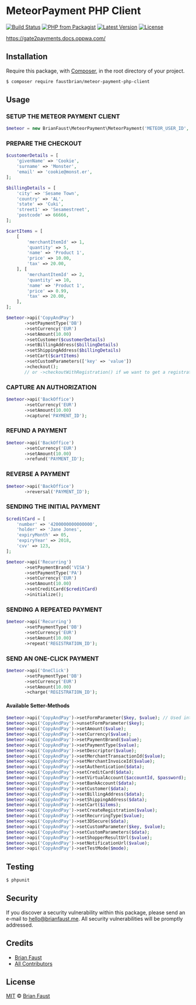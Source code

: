 # MeteorPayment PHP Client

[![Build Status](https://img.shields.io/travis/faustbrian/MeteorPayment-PHP-Client/master.svg?style=flat-square)](https://travis-ci.org/faustbrian/MeteorPayment-PHP-Client)
[![PHP from Packagist](https://img.shields.io/packagist/php-v/faustbrian/meteorpayment-php-client.svg?style=flat-square)]()
[![Latest Version](https://img.shields.io/github/release/faustbrian/MeteorPayment-PHP-Client.svg?style=flat-square)](https://github.com/faustbrian/MeteorPayment-PHP-Client/releases)
[![License](https://img.shields.io/packagist/l/faustbrian/MeteorPayment-PHP-Client.svg?style=flat-square)](https://packagist.org/packages/faustbrian/MeteorPayment-PHP-Client)

https://gate2payments.docs.oppwa.com/

## Installation

Require this package, with [Composer](https://getcomposer.org/), in the root directory of your project.

``` bash
$ composer require faustbrian/meteor-payment-php-client
```

## Usage

### SETUP THE METEOR PAYMENT CLIENT
``` php
$meteor = new BrianFaust\MeteorPayment\MeteorPayment('METEOR_USER_ID', 'METEOR_PASSWORD', 'METEOR_ENTITY_ID');
```

### PREPARE THE CHECKOUT
``` php
$customerDetails = [
    'givenName' => 'Cookie',
    'surname' => 'Monster',
    'email' => 'cookie@monst.er',
];

$billingDetails = [
    'city' => 'Sesame Town',
    'country' => 'AL',
    'state' => 'Cuki',
    'street1' => 'Sesamestreet',
    'postcode' => 66666,
];

$cartItems = [
    [
        'merchantItemId' => 1,
        'quantity' => 5,
        'name' => 'Product 1',
        'price' => 10.00,
        'tax' => 20.00,
    ], [
        'merchantItemId' => 2,
        'quantity' => 10,
        'name' => 'Product 1',
        'price' => 0.99,
        'tax' => 20.00,
    ],
];

$meteor->api('CopyAndPay')
       ->setPaymentType('DB')
       ->setCurrency('EUR')
       ->setAmount(10.00)
       ->setCustomer($customerDetails)
       ->setBillingAddress($billingDetails)
       ->setShippingAddress($billingDetails)
       ->setCart($cartItems)
       ->setCustomParameters(['key' => 'value'])
       ->checkout();
       // or ->checkoutWithRegistration() if we want to get a registrationId
```

### CAPTURE AN AUTHORIZATION
``` php
$meteor->api('BackOffice')
       ->setCurrency('EUR')
       ->setAmount(10.00)
       ->capture('PAYMENT_ID');
```

### REFUND A PAYMENT
``` php
$meteor->api('BackOffice')
       ->setCurrency('EUR')
       ->setAmount(10.00)
       ->refund('PAYMENT_ID');
```

### REVERSE A PAYMENT
``` php
$meteor->api('BackOffice')
       ->reversal('PAYMENT_ID');
```

### SENDING THE INITIAL PAYMENT
``` php
$creditCard = [
    'number' => '4200000000000000',
    'holder' => 'Jane Jones',
    'expiryMonth' => 05,
    'expiryYear' => 2018,
    'cvv' => 123,
];

$meteor->api('Recurring')
       ->setPaymentBrand('VISA')
       ->setPaymentType('PA')
       ->setCurrency('EUR')
       ->setAmount(10.00)
       ->setCreditCard($creditCard)
       ->initialize();
```

### SENDING A REPEATED PAYMENT
``` php
$meteor->api('Recurring')
       ->setPaymentType('DB')
       ->setCurrency('EUR')
       ->setAmount(10.00)
       ->repeat('REGISTRATION_ID');
```

### SEND AN ONE-CLICK PAYMENT
``` php
$meteor->api('OneClick')
       ->setPaymentType('DB')
       ->setCurrency('EUR')
       ->setAmount(10.00)
       ->charge('REGISTRATION_ID');
```

#### Available Setter-Methods
``` php
$meteor->api('CopyAndPay')->setFormParameter($key, $value); // Used internal by all set*-methods
$meteor->api('CopyAndPay')->unsetFormParameter($key);
$meteor->api('CopyAndPay')->setAmount($value);
$meteor->api('CopyAndPay')->setCurrency($value);
$meteor->api('CopyAndPay')->setPaymentBrand($value);
$meteor->api('CopyAndPay')->setPaymentType($value);
$meteor->api('CopyAndPay')->setDescriptor($value);
$meteor->api('CopyAndPay')->setMerchantTransactionId($value);
$meteor->api('CopyAndPay')->setMerchantInvoiceId($value);
$meteor->api('CopyAndPay')->setAuthentication($data);
$meteor->api('CopyAndPay')->setCreditCard($data);
$meteor->api('CopyAndPay')->setVirtualAccount($accountId, $password);
$meteor->api('CopyAndPay')->setBankAccount($data);
$meteor->api('CopyAndPay')->setCustomer($data);
$meteor->api('CopyAndPay')->setBillingAddress($data);
$meteor->api('CopyAndPay')->setShippingAddress($data);
$meteor->api('CopyAndPay')->setCart($items);
$meteor->api('CopyAndPay')->setCreateRegistration($value);
$meteor->api('CopyAndPay')->setRecurringType($value);
$meteor->api('CopyAndPay')->set3DSecure($data);
$meteor->api('CopyAndPay')->setCustomParameter($key, $value);
$meteor->api('CopyAndPay')->setCustomParameters($data);
$meteor->api('CopyAndPay')->setShopperResultUrl($value);
$meteor->api('CopyAndPay')->setNotificationUrl($value);
$meteor->api('CopyAndPay')->setTestMode($mode);
```

## Testing

``` bash
$ phpunit
```

## Security

If you discover a security vulnerability within this package, please send an e-mail to hello@brianfaust.me. All security vulnerabilities will be promptly addressed.

## Credits

- [Brian Faust](https://github.com/faustbrian)
- [All Contributors](../../contributors)

## License

[MIT](LICENSE) © [Brian Faust](https://brianfaust.me)
